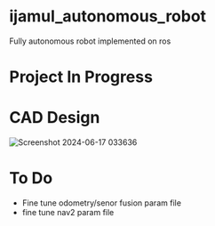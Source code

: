 # ijamul_autonomous_robot
Fully autonomous robot implemented on ros

# Project In Progress

# CAD Design

![Screenshot 2024-06-17 033636](https://github.com/IJAMUL1/ijamul_autonomous_robot/assets/60096099/8202ec44-0238-4c98-be71-44e05f20e3ff)

# To Do
- Fine tune odometry/senor fusion param file
- fine tune nav2 param file

